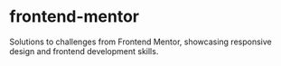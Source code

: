 # frontend-mentor
Solutions to challenges from Frontend Mentor, showcasing responsive design and frontend development skills.
